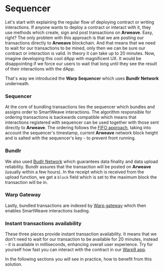 # Sequencer

Let's start with explaining the regular flow of deploying contract or writing interactions. If anyone wants to deploy a contract or interact with it, they use methods which create, sign and post transactions on **Arweave**. Easy, right? The only problem with this approach is that we are posting our transactions directly to **Arweave** blockchain. And that means that we need to wait for our transactions to be mined, only then we can be sure our contract or interaction is valid. In theory it can take up to 20 minutes. Now, imagine developing this cool dApp with magnificent UX. It would be disappointing if we force our users to wait that long until they see the result of their interactions with the dApp.

That's way we introduced the **Warp Sequencer** which uses **Bundlr Network** underneath.

### Sequencer

At the core of bundling transactions lies the sequencer which bundles and assigns order to SmartWeave interactions. The algorithm responsible for ordering transactions is backwards compatible which means that interactions registered with sequencer can be used together with those sent directly to **Arweave**. The ordering follows the [FIFO approach](https://www.investopedia.com/terms/f/fifo.asp), taking into account the sequencer's timestamp, current **Arweave** network block height and is salted with the sequencer's key - to prevent front running.

### Bundlr

We also used [Budlr Network](https://docs.bundlr.network/) which guarantees data finality and data upload reliability. Bundlr assures that the transaction will be posted on **Arweave** (usually within a few hours). In the receipt which is received from the upload function, we get a `block` field which is set to the maximum block the transaction will be in.

### Warp Gateway

Lastly, bundled transactions are indexed by [Warp gateway](https://github.com/warp-contracts/gateway) which then enables SmartWeave interactions loading.

### Instant transactions availability

These three pieces provide instant transaction availability. It means that we don't need to wait for our transaction to be available for 20 minutes, instead - it is available in milliseconds, enhancing overall user experience. Try for yourself how fast you can interact with the contract in our [Warp9 app](https://warp9.warp.cc/).

In the following sections you will see in practice, how to benefit from this solution.
